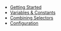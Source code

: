 - [Getting Started](/getting-started)
- [Variables & Constants](/variables-constants.md)
- [Combining Selectors](/combining-selectors.md)
- [Configuration](/configuration)
